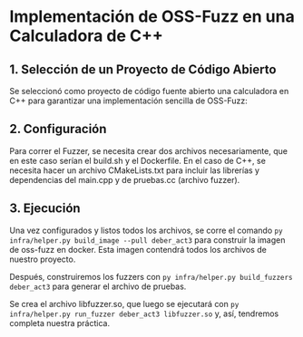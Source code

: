 # Implementación de OSS-Fuzz en una Calculadora de C++

## 1. Selección de un Proyecto de Código Abierto
Se seleccionó como proyecto de código fuente abierto una calculadora en C++ para garantizar una implementación sencilla de OSS-Fuzz:

## 2. Configuración
Para correr el Fuzzer, se necesita crear dos archivos necesariamente, que en este caso serían el build.sh y el Dockerfile. En el caso de C++, se necesita hacer un archivo CMakeLists.txt para incluir las librerías y dependencias del main.cpp y de pruebas.cc (archivo fuzzer).

## 3. Ejecución
Una vez configurados y listos todos los archivos, se corre el comando
```py infra/helper.py build_image --pull deber_act3```
para construir la imagen de oss-fuzz en docker. Esta imagen contendrá todos los archivos de nuestro proyecto.

Después, construiremos los fuzzers con
```py infra/helper.py build_fuzzers deber_act3```
para generar el archivo de pruebas.

Se crea el archivo libfuzzer.so, que luego se ejecutará con
```py infra/helper.py run_fuzzer deber_act3 libfuzzer.so```
y, así, tendremos completa nuestra práctica.
